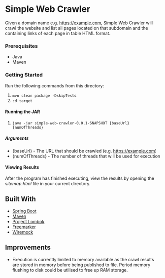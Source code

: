 # Simple Web Crawler

Given a domain name e.g. https://example.com, Simple Web Crawler will crawl the website and list all pages located on 
that subdomain and the containing links of each page in table HTML format.

### Prerequisites 
* Java
* Maven

### Getting Started
Run the following commands from this directory:
1. `mvn clean package -DskipTests`
2. `cd target `

#### Running the JAR
1. `java -jar simple-web-crawler-0.0.1-SNAPSHOT {baseUrl} {numOfThreads}`
 
##### Arguments
* {baseUrl} - The URL that should be crawled (e.g. https://example.com)
* {numOfThreads} - The number of threads that will be used for execution

#### Viewing Results
After the program has finished executing, view the results by opening the <i>sitemap.html</i> file in your current directory.

## Built With
* [Spring Boot](https://spring.io/projects/spring-boot)
* [Maven](https://maven.apache.org/)
* [Project Lombok](https://projectlombok.org/)
* [Freemarker](https://freemarker.apache.org/)
* [Wiremock](http://wiremock.org/)

## Improvements
* Execution is currently limited to memory available as the crawl results are stored in memory before being published to file. 
  Period memory flushing to disk could be utilised to free up RAM storage.